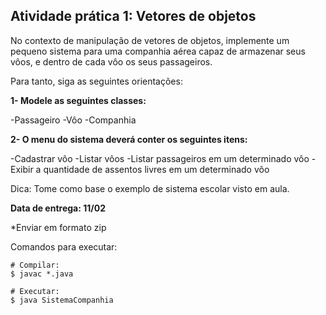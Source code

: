 ## Atividade prática 1: Vetores de objetos

No contexto de manipulação de vetores de objetos, implemente um pequeno sistema para uma companhia aérea capaz de armazenar seus vôos, e dentro de cada vôo os seus passageiros.

Para tanto, siga as seguintes orientações:

**1- Modele as seguintes classes:**

-Passageiro
-Vôo
-Companhia

**2- O menu do sistema deverá conter os seguintes itens:**

-Cadastrar vôo
-Listar vôos
-Listar passageiros em um determinado vôo
-Exibir a quantidade de assentos livres em um determinado vôo

Dica: Tome como base o exemplo de sistema escolar visto em aula.

**Data de entrega: 11/02**

*Enviar em formato zip

Comandos para executar:
```
# Compilar:
$ javac *.java

# Executar:
$ java SistemaCompanhia
```